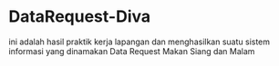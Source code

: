 # DataRequest-Diva
ini adalah hasil praktik kerja lapangan dan menghasilkan suatu sistem informasi yang dinamakan Data Request Makan Siang dan Malam
